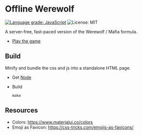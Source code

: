 # Offline Werewolf

[![Language grade: JavaScript](https://img.shields.io/lgtm/grade/javascript/g/VeryBadFrags/offline-werewolf.svg?logo=lgtm&logoWidth=18)](https://lgtm.com/projects/g/VeryBadFrags/offline-werewolf/context:javascript)
![License: MIT](https://img.shields.io/badge/license-MIT-green)

A server-free, fast-paced version of the Werewolf / Mafia formula.

* [Play the game](https://wolf.verybadfrags.com)

## Build

Minify and bundle the css and js into a standalone HTML page.

* Get [Node](https://nodejs.org/)

* Build
    ```shell
    make
    ```

## Resources

* Colors: https://www.materialui.co/colors
* Emoji as Favicon: https://css-tricks.com/emojis-as-favicons/
